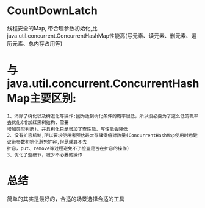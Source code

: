 # CountDownLatch
  线程安全的Map,
  带合理参数初始化,比java.util.concurrent.ConcurrentHashMap性能高(写元素、读元素、删元素、遍历元素、总内存占用等)
 # 与java.util.concurrent.ConcurrentHashMap主要区别:
    1、消除了树化以及树退化等操作:因为达到树化条件的概率很低，所以没必要为了这么低的概率去优化(增加红黑树结构，需要
    增加类型判断)。并且树化只是增加了查性能，写性能会降低
    2、没有扩容机制,所以要求使用者预估最大存储键值对数量(ConcurrentHashMap使用时也建议带参数初始化避免扩容,但是就算不去
    扩容，put、remove等过程避免不了检查是否在扩容的操作）
    3、优化了些细节，减少不必要的操作
 # 总结
  简单的其实是最好的，合适的场景选择合适的工具
   
